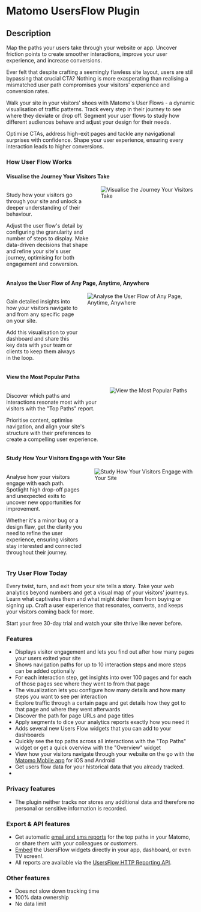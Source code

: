 # Matomo UsersFlow Plugin

## Description

Map the paths your users take through your website or app. Uncover friction points to create smoother interactions, improve your user experience, and increase conversions.

Ever felt that despite crafting a seemingly flawless site layout, users are still bypassing that crucial CTA? Nothing is more exasperating than realising a mismatched user path compromises your visitors' experience and conversion rates.

Walk your site in your visitors' shoes with Matomo's User Flows - a dynamic visualisation of traffic patterns. Track every step in their journey to see where they deviate or drop off. Segment your user flows to study how different audiences behave and adjust your design for their needs.

Optimise CTAs, address high-exit pages and tackle any navigational surprises with confidence. Shape your user experience, ensuring every interaction leads to higher conversions.

### How User Flow Works

#### Visualise the Journey Your Visitors Take

<div class="main-div-readme" style="display: flex;height: auto;">
<div class="left-div-readme" style="width: 50%;">
<p>Study how your visitors go through your site and unlock a deeper understanding of their behaviour.</p>
<p>Adjust the user flow's detail by configuring the granularity and number of steps to display. Make data-driven decisions that shape and refine your site's user journey, optimising for both engagement and conversion.</p>
</div>
<div class="right-div-readme" style="flex-grow: 1;">
<img src="https://plugins.matomo.org/img/UsersFlow/image1.jpg" style="margin-left: 24px;" alt="Visualise the Journey Your Visitors Take">
</div>
</div>

#### Analyse the User Flow of Any Page, Anytime, Anywhere

<div class="main-div-readme" style="display: flex;height: auto;">
<div class="left-div-readme" style="width: 50%;">
<p>Gain detailed insights into how your visitors navigate to and from any specific page on your site. </p>
<p>Add this visualisation to your dashboard and share this key data with your team or clients to keep them always in the loop.</p>
</div>
<div class="right-div-readme" style="flex-grow: 1;">
<img src="https://plugins.matomo.org/img/UsersFlow/image2.gif" style="margin-left: 24px;" alt="Analyse the User Flow of Any Page, Anytime, Anywhere">
</div>
</div>

#### View the Most Popular Paths

<div class="main-div-readme" style="display: flex;height: auto;">
<div class="left-div-readme" style="width: 50%;">
<p>Discover which paths and interactions resonate most with your visitors with the "Top Paths" report.</p>
<p>Prioritise content, optimise navigation, and align your site's structure with their preferences to create a compelling user experience.</p>
</div>
<div class="right-div-readme" style="flex-grow: 1;">
<img src="https://plugins.matomo.org/img/UsersFlow/image3.png" style="margin-left: 24px;" alt="View the Most Popular Paths">
</div>
</div>

#### Study How Your Visitors Engage with Your Site

<div class="main-div-readme" style="display: flex;height: auto;">
<div class="left-div-readme" style="width: 50%;">
<p>Analyse how your visitors engage with each path. Spotlight high drop-off pages and unexpected exits to uncover new opportunities for improvement. </p>
<p>Whether it's a minor bug or a design flaw, get the clarity you need to refine the user experience, ensuring visitors stay interested and connected throughout their journey.</p>
</div>
<div class="right-div-readme" style="flex-grow: 1;">
<img src="https://plugins.matomo.org/img/UsersFlow/image4.png" style="margin-left: 24px;" alt="Study How Your Visitors Engage with Your Site">
</div>
</div>

### Try User Flow Today

Every twist, turn, and exit from your site tells a story. Take your web analytics beyond numbers and get a visual map of your visitors' journeys. Learn what captivates them and what might deter them from buying or signing up. Craft a user experience that resonates, converts, and keeps your visitors coming back for more.

Start your free 30-day trial and watch your site thrive like never before. 

### Features

* Displays visitor engagement and lets you find out after how many pages your users exited your site
* Shows navigation paths for up to 10 interaction steps and more steps can be added optionally
* For each interaction step, get insights into over 100 pages and for each of those pages see where they went to from that page
* The visualization lets you configure how many details and how many steps you want to see per interaction
* Explore traffic through a certain page and get details how they got to that page and where they went afterwards
* Discover the path for page URLs and page titles
* Apply segments to dice your analytics reports exactly how you need it
* Adds several new Users Flow widgets that you can add to your dashboards
* Quickly see the top paths across all interactions with the "Top Paths" widget or get a quick overview with the "Overview" widget
* View how your visitors navigate through your website on the go with the [Matomo Mobile app](https://matomo.org/mobile) for iOS and Android
* Get users flow data for your historical data that you already tracked.
*

### Privacy features
* The plugin neither tracks nor stores any additional data and therefore no personal or sensitive information is recorded.

### Export & API features
* Get automatic [email and sms reports](https://matomo.org/docs/email-reports/) for the top paths in your Matomo, or share them with your colleagues or customers.
* [Embed](https://matomo.org/docs/embed-piwik-report/) the UsersFlow widgets directly in your app, dashboard, or even TV screen!.
* All reports are available via the [UsersFlow HTTP Reporting API](https://developer.matomo.org/api-reference/reporting-api#UsersFlow).

### Other features
* Does not slow down tracking time
* 100% data ownership
* No data limit